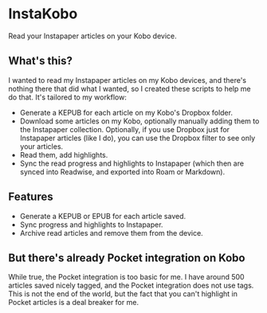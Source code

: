 # InstaKobo

Read your Instapaper articles on your Kobo device.

## What's this?

I wanted to read my Instapaper articles on my Kobo devices, and there's nothing there that did what I wanted, so I created these scripts to help me do that. It's tailored to my workflow:

* Generate a KEPUB for each article on my Kobo's Dropbox folder.
* Download some articles on my Kobo, optionally manually adding them to the Instapaper collection. Optionally, if you use Dropbox just for Instapaper articles (like I do), you can use the Dropbox filter to see only your articles.
* Read them, add highlights.
* Sync the read progress and highlights to Instapaper (which then are synced into Readwise, and exported into Roam or Markdown).  

## Features

* Generate a KEPUB or EPUB for each article saved.
* Sync progress and highlights to Instapaper.
* Archive read articles and remove them from the device.

## But there's already Pocket integration on Kobo

While true, the Pocket integration is too basic for me. I have around 500 articles saved nicely tagged, and the Pocket integration does not use tags. This is not the end of the world, but the fact that you can't highlight in Pocket articles is a deal breaker for me.
